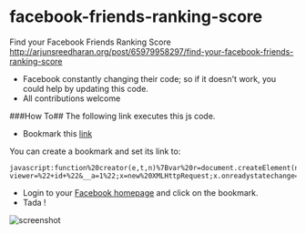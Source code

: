 facebook-friends-ranking-score
==============================

Find your Facebook Friends Ranking Score http://arjunsreedharan.org/post/65979958297/find-your-facebook-friends-ranking-score


* Facebook constantly changing their code; so if it doesn't work, you could help by updating this code.
* All contributions welcome


###How To##
The following link executes this js code.
* Bookmark this [link](javascript:function%20creator(e,t,n)%7Bvar%20r=document.createElement(n);r.cellspacing=%223%22;var%20i=document.createTextNode(t);r.appendChild(i);e.appendChild(r)%7Dfunction%20displayData(e)%7Bvar%20t=document.createElement(%22table%22);var%20n=document.createElement(%22thead%22);t.appendChild(n);var%20r=document.createElement(%22tr%22);creator(r,%22Name%22,%22th%22);creator(r,%22Type%22,%22th%22);creator(r,%22Score%22,%22th%22);n.appendChild(r);var%20s=document.createElement(%22tbody%22);t.appendChild(s);for(i=0;i<e.length;i++)%7Bconsole.log(e%5Bi%5D);var%20o=e%5Bi%5D.type;var%20r=document.createElement(%22tr%22);creator(r,e%5Bi%5D%5B%22text%22%5D,%22td%22);creator(r,Object.keys(e%5Bi%5D%5B%22grammar_costs%22%5D)%5B0%5D.slice(0,-1).substring(1),%22td%22);creator(r,e%5Bi%5D%5B%22grammar_costs%22%5D%5BObject.keys(e%5Bi%5D%5B%22grammar_costs%22%5D)%5B0%5D%5D,%22td%22);s.appendChild(r)%7Ddocument.body.innerHTML=%22%22;document.body.appendChild(t)%7Did=requireDynamic(%22Env%22).user%7C%7CrequireDynamic(%22CurrentUserInitialData%22)%5B%22id%22%5D;url=%22//www.facebook.com/ajax/typeahead/search/facebar/bootstrap/?viewer=%22+id+%22&__a=1%22;x=new%20XMLHttpRequest;x.onreadystatechange=function()%7Bif(x.readyState==4&&x.status==200)%7Bsrr=JSON.parse(x.responseText.substring(9)).payload.entries;displayData(srr)%7D%7D;x.open(%22GET%22,url,true);x.send())

You can create a bookmark and set its link to:
```
javascript:function%20creator(e,t,n)%7Bvar%20r=document.createElement(n);r.cellspacing=%223%22;var%20i=document.createTextNode(t);r.appendChild(i);e.appendChild(r)%7Dfunction%20displayData(e)%7Bvar%20t=document.createElement(%22table%22);var%20n=document.createElement(%22thead%22);t.appendChild(n);var%20r=document.createElement(%22tr%22);creator(r,%22Name%22,%22th%22);creator(r,%22Type%22,%22th%22);creator(r,%22Score%22,%22th%22);n.appendChild(r);var%20s=document.createElement(%22tbody%22);t.appendChild(s);for(i=0;i<e.length;i++)%7Bvar%20o=e%5Bi%5D.type;var%20r=document.createElement(%22tr%22);creator(r,e%5Bi%5D%5B%22text%22%5D,%22td%22);creator(r,Object.keys(e%5Bi%5D%5B%22grammar_costs%22%5D)%5B0%5D.slice(0,-1).substring(1),%22td%22);creator(r,e%5Bi%5D%5B%22grammar_costs%22%5D%5BObject.keys(e%5Bi%5D%5B%22grammar_costs%22%5D)%5B0%5D%5D,%22td%22);s.appendChild(r)%7Ddocument.body.innerHTML=%22%22;document.body.appendChild(t)%7Did=requireDynamic%28%22CurrentUserInitialData%22%29%5B%22USER_ID%22%5D%7C%7CrequireDynamic%28%22CurrentUserInitialData%22%29%5B%22ACCOUNT_ID%22%5D%7C%7CrequireDynamic%28%22Env%22%29.user%7C%7CrequireDynamic%28%22CurrentUserInitialData%22%29%5B%22id%22%5D;url=%22//www.facebook.com/ajax/typeahead/search/facebar/bootstrap/?viewer=%22+id+%22&__a=1%22;x=new%20XMLHttpRequest;x.onreadystatechange=function()%7Bif(x.readyState==4&&x.status==200)%7Bsrr=JSON.parse(x.responseText.substring(9)).payload.entries;displayData(srr)%7D%7D;x.open(%22GET%22,url,true);x.send()
```

* Login to your [Facebook homepage](facebook.com) and click on the bookmark.
* Tada !

![screenshot](http://icdn3.digitaltrends.com/image/name-score-625x625.png)
